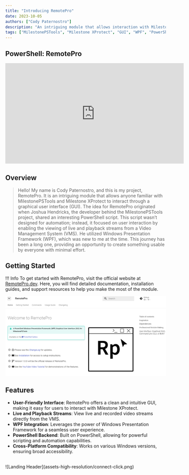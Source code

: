 ```yaml
---
title: "Introducing RemotePro"
date: 2023-10-05
authors: ["Cody Paternostro"]
description: "An intriguing module that allows interaction with Milestone XProtect through a GUI."
tags: ["MilestonePSTools", "Milestone XProtect", "GUI", "WPF", "PowerShell"]
---
```


## PowerShell: RemotePro

<iframe width="560" height="315" src="https://www.youtube.com/embed/moApA0FYaVY?si=VLBRgrUNhhmpvMH-" title="YouTube video player" frameborder="0" allow="accelerometer; autoplay; clipboard-write; encrypted-media; gyroscope; picture-in-picture; web-share" referrerpolicy="strict-origin-when-cross-origin" allowfullscreen></iframe>

## Overview

> Hello! My name is Cody Paternostro, and this is my project, RemotePro. It is an intriguing module that allows anyone familiar with MilestonePSTools and Milestone XProtect to interact through a graphical user interface (GUI). The idea for RemotePro originated when Joshua Hendricks, the developer behind the MilestonePSTools project, shared an interesting PowerShell script. This script wasn’t designed for automation; instead, it focused on user interaction by enabling the viewing of live and playback streams from a Video Management System (VMS). He utilized Windows Presentation Framework (WPF), which was new to me at the time. This journey has been a long one, providing an opportunity to create something usable by everyone with minimal effort.

## Getting Started

!!! Info 
    To get started with RemotePro, visit the official website at [RemotePro.dev](https://www.remotepro.dev/). Here, you will find detailed documentation, installation guides, and support resources to help you make the most of the module.

![RemotePro Website](assets-high-resolution/remote-pro-website.png)

## Features

- **User-Friendly Interface**: RemotePro offers a clean and intuitive GUI, making it easy for users to interact with Milestone XProtect.
- **Live and Playback Streams**: View live and recorded video streams directly from the VMS.
- **WPF Integration**: Leverages the power of Windows Presentation Framework for a seamless user experience.
- **PowerShell Backend**: Built on PowerShell, allowing for powerful scripting and automation capabilities.
- **Cross-Platform Compatibility**: Works on various Windows versions, ensuring broad accessibility.

<br>
![Landing Header](assets-high-resolution/connect-click.png)


